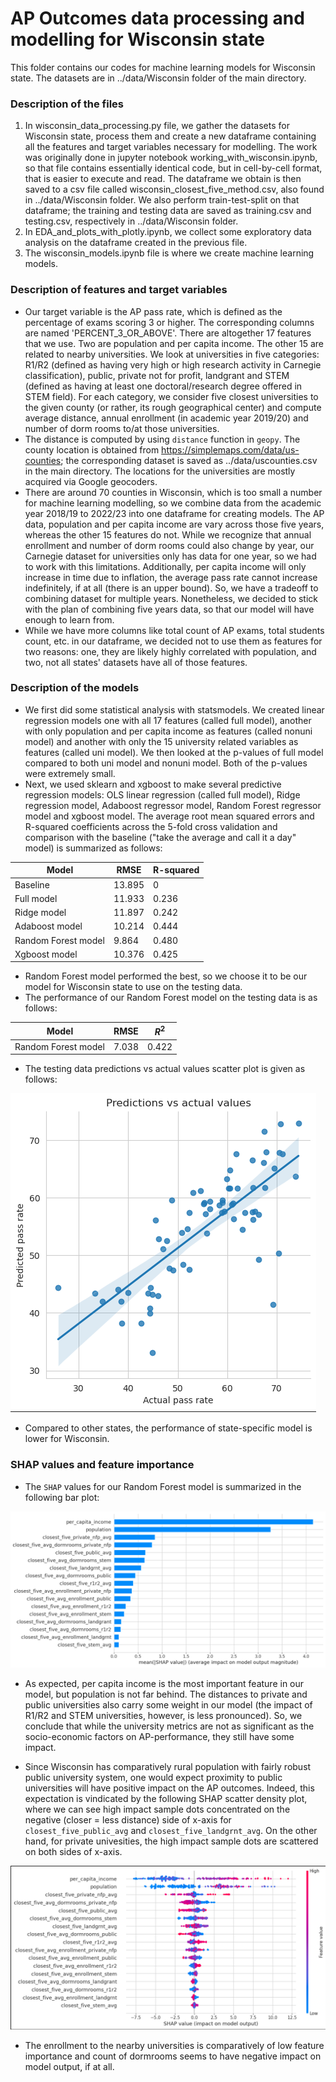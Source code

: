 # AP Outcomes data processing and modelling for Wisconsin state
This folder contains our codes for machine learning models for Wisconsin state. The datasets are in ../data/Wisconsin folder of the main directory.

### Description of the files
1. In wisconsin_data_processing.py file, we gather the datasets for Wisconsin state, process them and create a new dataframe containing all the features and target variables necessary for modelling. The work was originally done in jupyter notebook working_with_wisconsin.ipynb, so that file contains essentially identical code, but in cell-by-cell format, that is easier to execute and read. The dataframe we obtain is then saved to a csv file called wisconsin_closest_five_method.csv, also found in ../data/Wisconsin folder. We also perform train-test-split on that dataframe; the training and testing data are saved as training.csv and testing.csv, respectively in ../data/Wisconsin folder.
2. In EDA_and_plots_with_plotly.ipynb, we collect some exploratory data analysis on the dataframe created in the previous file.
3. The wisconsin_models.ipynb file is where we create machine learning models.

### Description of features and target variables
- Our target variable is the AP pass rate, which is defined as the percentage of exams scoring 3 or higher. The corresponding columns are named 'PERCENT_3_OR_ABOVE'. There are altogether 17 features that we use. Two are population and per capita income. The other 15 are related to nearby universities. We look at universities in five categories: R1/R2 (defined as having very high or high research activity in Carnegie classification), public, private not for profit, landgrant and STEM (defined as having at least one doctoral/research degree offered in STEM field). For each category, we consider five closest universities to the given county (or rather, its rough geographical center) and compute average distance, annual enrollment (in academic year 2019/20) and number of dorm rooms to/at those universities.
- The distance is computed by using `distance` function in `geopy`. The county location is obtained from https://simplemaps.com/data/us-counties; the corresponding dataset is saved as ../data/uscounties.csv in the main directory. The locations for the universities are mostly acquired via Google geocoders.
- There are around 70 counties in Wisconsin, which is too small a number for machine learning modelling, so we combine data from the academic year 2018/19 to 2022/23 into one dataframe for creating models. The AP data, population and per capita income are vary across those five years, whereas the other 15 features do not. While we recognize that annual enrollment and number of dorm rooms could also change by year, our Carnegie dataset for universities only has data for one year, so we had to work with this limitations. Additionally, per capita income will only increase in time due to inflation, the average pass rate cannot increase indefinitely, if at all (there is an upper bound). So, we have a tradeoff to combining dataset for multiple years. Nonetheless, we decided to stick with the plan of combining five years data, so that our model will have enough to learn from.
- While we have more columns like total count of AP exams, total students count, etc. in our dataframe, we decided not to use them as features for two reasons: one, they are likely highly correlated with population, and two, not all states' datasets have all of those features.

### Description of the models
- We first did some statistical analysis with statsmodels. We created linear regression models one with all 17 features (called full model), another with only population and per capita income as features (called nonuni model) and another with only the 15 university related variables as features (called uni model). We then looked at the p-values of full model compared to both uni model and nonuni model. Both of the p-values were extremely small.
- Next, we used sklearn and xgboost to make several predictive regression models: OLS linear regression (called full model), Ridge regression model, Adaboost regressor model, Random Forest regressor model and xgboost model. The average root mean squared errors and R-squared coefficients across the 5-fold cross validation and comparison with the baseline ("take the average and call it a day" model) is summarized as follows:

| Model               | RMSE          | R-squared    |
| ------------------- | ------------- | ------------ |
| Baseline            | 13.895        | 0            |
| Full model          | 11.933        | 0.236        |
| Ridge model         | 11.897        | 0.242        |
| Adaboost model      | 10.214        | 0.444        |
| Random Forest model | 9.864         | 0.480        |
| Xgboost model       | 10.376        | 0.425        |

- Random Forest model performed the best, so we choose it to be our model for Wisconsin state to use on the testing data.
- The performance of our Random Forest model on the testing data is as follows:

| Model                | RMSE           | $R^2$         |
| -------------------- | -------------- | ------------- |
| Random Forest model  | 7.038          | 0.422         |

- The testing data predictions vs actual values scatter plot is given as follows:

![prediction scatter plot](WI_predictions.png "Predicted values vs actual values")

- Compared to other states, the performance of state-specific model is lower for Wisconsin.

### SHAP values and feature importance
- The `SHAP` values for our Random Forest model is summarized in the following bar plot:

![SHAP bar plot](WI_Shap.png "SHAP feature importance values")

- As expected, per capita income is the most important feature in our model, but population is not far behind. The distances to private and public universities also carry some weight in our model (the impact of R1/R2 and STEM universities, however, is less pronounced). So, we conclude that while the university metrics are not as significant as the socio-economic factors on AP-performance, they still have some impact.

- Since Wisconsin has comparatively rural population with fairly robust public university system, one would expect proximity to public universities will have positive impact on the AP outcomes. Indeed, this expectation is vindicated by the following SHAP scatter density plot, where we can see high impact sample dots concentrated on the negative (closer = less distance) side of x-axis for `closest_five_public_avg` and `closest_five_landgrnt_avg`. On the other hand, for private univesities, the high impact sample dots are scattered on both sides of x-axis.

![SHAP density scatter plot](WI_shap_scatter.png "SHAP feature importance scatter density")

- The enrollment to the nearby universities is comparatively of low feature importance and count of dormrooms seems to have negative impact on model output, if at all.
